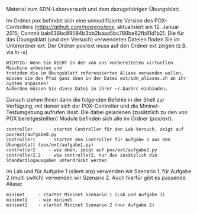 Material zum SDN-Laborversuch und dem dazugehörigen Übungsblatt. 

Im Ordner pox befindet sich eine unmodifizierte Version des POX-Controllers 
(https://github.com/noxrepo/pox, aktualisiert am 12. Januar 2015, Commit 
bab636bc89584b3bb2baaa5bc766be82fb81d1b2). Die für das Übungsblatt (und den Versuch) 
verwendeten Dateien finden Sie im Unterordner ext. Der Ordner pox/ext muss auf den
Ordner ext zeigen (z.B. via ln -s)

~~~~~~~~~~~~~~~~~~~~~~~~~~
WICHTIG: Wenn Sie NICHT in der von uns vorbereiteten virtuellen Maschine arbeiten und
trotzdem die im Übungsblatt referenzierten Aliase verwenden wollen, 
müssen sie den Pfad ganz oben in der Datei ext/sdn_aliases.sh an ihr System anpassen!
Außerdem müssen Sie diese Datei in ihrer ~/.bashrc einbinden.
~~~~~~~~~~~~~~~~~~~~~~~~~~

Danach stehen Ihnen dann die folgenden Befehle in der Shell zur Verfügung, mit denen sich der POX-Controller
und die Mininet-Testumgebung aufrufen lässt. Die dabei geladenen (zusätzlich zu den von POX bereitgestellten) 
Module befinden sich alle im Ordner (pox/ext).

	controller 		- startet Controller für den Lab-Versuch, zeigt auf pox/ext/aufgabe0.py
	controller1 	- startet den Controller für Aufgabe 1 aus dem Übungsblatt (pox/ext/aufgabe1.py)
	controller2 	- wie oben, zeigt auf pox/ext/aufgabe2.py
	controller2.2 	- wie controller2, nur das zusätzlich die Standardlogausgaben unterdrückt werden

Im Lab und für Aufgabe 1 (silent arp) verwenden wir Szenario 1, für Aufgabe 2
(multi switch) verwenden wir Szenario 2. Auch hierfür gibt es passende Aliase:

	mininet 	- startet Mininet Szenario 1 (Lab und Aufgabe 1)
	mininet1 	- wie mininet
	mininet2 	- startet Mininet Szenario 2 (nur Aufgabe 2)
	 
	 
	 
